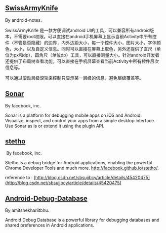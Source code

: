 ## [SwissArmyKnife](https://github.com/android-notes/SwissArmyKnife)

  By android-notes.
  
  SwissArmyKnife 是一款方便调试android UI的工具，可以兼容所有android版本，不需要root权限。可以直接在android手机屏幕上显示当前Activity中所有控件（不管是否隐藏）的边界，内外边距大小，每一个控件大小，图片大小，字体颜色，大小，以及自定义信息。同时可以直接在屏幕上取色，另外还提供了直尺（单位为px和dp），圆角尺（单位dp）工具，可以直接测量大小。针对android开发者还提供了布局树查看功能，可以直接在手机屏幕查看当前Activity中所有控件层次信息等。

  可以通过滚动层级滚轮来控制只显示某一层级的信息，避免层级覆盖等。
  
  
## [Sonar](https://github.com/facebook/sonar)

By facebook, inc.

Sonar is a platform for debugging mobile apps on iOS and Android. Visualize, inspect, and control your apps from a simple desktop interface. Use Sonar as is or extend it using the plugin API.
  
## [stetho](https://github.com/facebook/stetho)

  By facebook, inc.
  
  Stetho is a debug bridge for Android applications, enabling the powerful Chrome Developer Tools and much more. http://facebook.github.io/stetho/.
  
  reference to : [http://blog.csdn.net/sbsujjbcy/article/details/45420475](http://blog.csdn.net/sbsujjbcy/article/details/45420475)

## [Android-Debug-Database](https://github.com/amitshekhariitbhu/Android-Debug-Database)

  By amitshekhariitbhu.
  
  Android Debug Database is a powerful library for debugging databases and shared preferences in Android applications.
